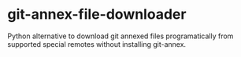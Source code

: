 # git-annex-file-downloader
Python alternative to download git annexed files programatically from supported special remotes without installing git-annex.
